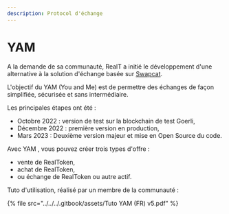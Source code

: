 ```yaml
---
description: Protocol d'échange
---
```


# YAM

A la demande de sa communauté, RealT a initié le développement d'une alternative à la solution d'échange basée sur [Swapcat](swapcat.md).&#x20;

L'objectif du YAM (You and Me) est de permettre des échanges de façon simplifiée, sécurisée et sans intermédiaire.

Les principales étapes ont été :&#x20;

* Octobre 2022 : version de test sur la blockchain de test Goerli,
* Décembre 2022 : première version en production,
* Mars 2023 : Deuxième version majeur et mise en Open Source du code.

Avec YAM , vous pouvez créer trois types d'offre : &#x20;

* vente de RealToken,&#x20;
* achat de  RealToken,
* ou échange de RealToken ou autre actif.

Tuto d'utilisation, réalisé par un membre de la communauté :&#x20;

{% file src="../../../.gitbook/assets/Tuto YAM (FR) v5.pdf" %}
